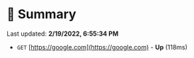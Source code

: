 # 📖 Summary
Last updated: **2/19/2022, 6:55:34 PM**

- `GET` [https://google.com](https://google.com) - **Up** (118ms)
